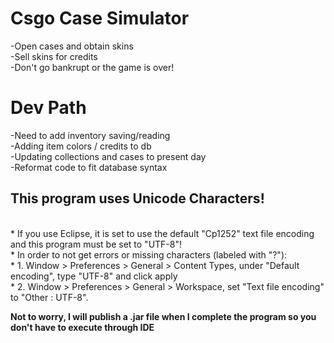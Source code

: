 <h1> Csgo Case Simulator </h1>
-Open cases and obtain skins <br>
-Sell skins for credits <br>
-Don't go bankrupt or the game is over! <br>

<h1> Dev Path </h1>
-Need to add inventory saving/reading <br>
-Adding item colors / credits to db <br>
-Updating collections and cases to present day <br>
-Reformat code to fit database syntax <br>

<h2> This program uses Unicode Characters! </h2> <br>
 * If you use Eclipse, it is set to use the default "Cp1252" text file encoding and this program must be set to "UTF-8"! <br>
 * In order to not get errors or missing characters (labeled with "?"): <br>
 * 1. Window > Preferences > General > Content Types, under "Default encoding", type "UTF-8" and click apply <br>
 * 2. Window > Preferences > General > Workspace, set "Text file encoding" to "Other : UTF-8". <br> 

<b> Not to worry, I will publish a .jar file when I complete the program so you don't have to execute through IDE</b>
 

